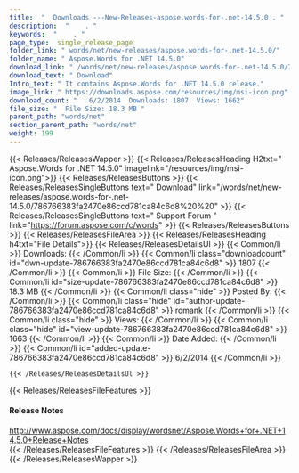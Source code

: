 ```yaml
---
title:  "  Downloads ---New-Releases-aspose.words-for-.net-14.5.0 . " 
description:  "    . " 
keywords:  "    . " 
page_type:  single_release_page
folder_link: " words/net/new-releases/aspose.words-for-.net-14.5.0/"
folder_name: " Aspose.Words for .NET 14.5.0"
download_link: " /words/net/new-releases/aspose.words-for-.net-14.5.0/786766383fa2470e86ccd781ca84c6d8"
download_text: " Download"
Intro_text: " It contains Aspose.Words for .NET 14.5.0 release."
image_link: " https://downloads.aspose.com/resources/img/msi-icon.png"
download_count: "   6/2/2014  Downloads: 1807  Views: 1662"
file_size: "  File Size: 18.3 MB "
parent_path: "words/net"
section_parent_path: "words/net"
weight: 199 
---
```


{{< Releases/ReleasesWapper >}}
  {{< Releases/ReleasesHeading H2txt=" Aspose.Words for .NET 14.5.0" imagelink="/resources/img/msi-icon.png">}}
  {{< Releases/ReleasesButtons >}}
    {{< Releases/ReleasesSingleButtons text=" Download" link="/words/net/new-releases/aspose.words-for-.net-14.5.0/786766383fa2470e86ccd781ca84c6d8%20%20" >}}
    {{< Releases/ReleasesSingleButtons text=" Support Forum " link="https://forum.aspose.com/c/words" >}}
  {{< Releases/ReleasesButtons >}}
  {{< Releases/ReleasesFileArea >}}
    {{< Releases/ReleasesHeading h4txt="File Details">}}
    {{< Releases/ReleasesDetailsUl >}}
            {{< Common/li  >}} Downloads: {{< /Common/li >}} 
      {{< Common/li class="downloadcount" id="dwn-update-786766383fa2470e86ccd781ca84c6d8" >}} 1807 {{< /Common/li >}} 
      {{< Common/li  >}} File Size: {{< /Common/li >}} 
      {{< Common/li id="size-update-786766383fa2470e86ccd781ca84c6d8" >}} 18.3 MB {{< /Common/li >}} 
      {{< Common/li  class="hide" >}} Posted By: {{< /Common/li >}} 
      {{< Common/li class="hide" id="author-update-786766383fa2470e86ccd781ca84c6d8" >}} romank {{< /Common/li >}} 
      {{< Common/li class="hide"  >}} Views: {{< /Common/li >}} 
      {{< Common/li class="hide" id="view-update-786766383fa2470e86ccd781ca84c6d8" >}} 1663 {{< /Common/li >}} 
      {{< Common/li  >}} Date Added: {{< /Common/li >}} 
      {{< Common/li id="added-update-786766383fa2470e86ccd781ca84c6d8" >}} 6/2/2014 {{< /Common/li >}} 

    {{< /Releases/ReleasesDetailsUl >}}

  {{< Releases/ReleasesFileFeatures >}}
      <h4>Release Notes</h4><div><a href="http://www.aspose.com/docs/display/wordsnet/Aspose.Words+for+.NET+14.5.0+Release+Notes">http://www.aspose.com/docs/display/wordsnet/Aspose.Words+for+.NET+14.5.0+Release+Notes</a></div>
  {{< /Releases/ReleasesFileFeatures >}}
 {{< /Releases/ReleasesFileArea >}}
{{< /Releases/ReleasesWapper >}}


